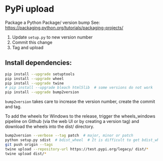 
# PyPi upload

Package a Python Package/ version bump See: https://packaging.python.org/tutorials/packaging-projects/

1. Update `setup.py` to new version number
2. Commit this change
3. Tag and upload

## Install dependencies:
```bash
pip install --upgrade setuptools
pip install --upgrade wheel
pip install --upgrade twine
# pip install --upgrade bleach html5lib  # some versions do not work
pip install --upgrade bump2version
```

`bump2version` takes care to increase the version number, create the commit and tag.

To add the wheels for Windows to the release, trigger the wheels_windows pipeline on Github (via the web UI or by creating a version tag) and download the wheels into the dist/ directory.

```bash
bump2version --verbose --tag patch  # major, minor or patch
python setup.py sdist  # bdist_wheel  # It is difficult to get bdist_wheel working with binary files
git push origin --tags
twine upload --repository-url https://test.pypi.org/legacy/ dist/*
twine upload dist/*
```
